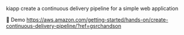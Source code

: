 kiapp
create a continuous delivery pipeline for a simple web application

🚀 Demo
https://aws.amazon.com/getting-started/hands-on/create-continuous-delivery-pipeline/?ref=gsrchandson
